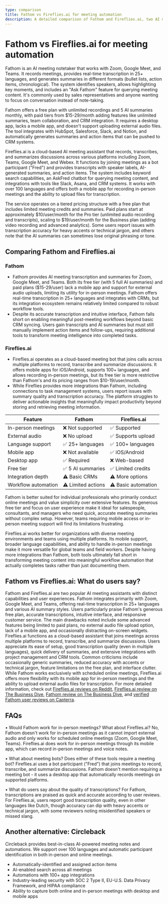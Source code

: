 ```yaml
---
type: comparison
title: Fathom vs Fireflies.ai for meeting automation
description: A detailed comparison of Fathom and Fireflies.ai, two AI meeting assistants, covering their features, pricing, user experiences, and limitations for different use cases.
---
```


# Fathom vs Fireflies.ai for meeting automation

Fathom is an AI meeting notetaker that works with Zoom, Google Meet, and Teams. It records meetings, provides real-time transcription in 25+ languages, and generates summaries in different formats (bullet lists, action items, chronological). The system identifies speakers, allows highlighting key moments, and includes an "Ask Fathom" feature for querying meeting content. It's commonly used by sales representatives and anyone wanting to focus on conversation instead of note-taking.

Fathom offers a free plan with unlimited recordings and 5 AI summaries monthly, with paid tiers from $15-29/month adding features like unlimited summaries, team collaboration, and CRM integration. It requires a desktop app, lacks a mobile app, and doesn't support uploading external audio files. The tool integrates with HubSpot, Salesforce, Slack, and Notion, and automatically generates summaries and action items that can be pushed to CRM systems.

Fireflies.ai is a cloud-based AI meeting assistant that records, transcribes, and summarizes discussions across various platforms including Zoom, Teams, Google Meet, and Webex. It functions by joining meetings as a bot participant ("Fred") and provides transcripts with speaker labels, AI-generated summaries, and action items. The system includes keyword search capabilities, an AskFred chatbot for querying meeting content, and integrations with tools like Slack, Asana, and CRM systems. It works with over 100 languages and offers both a mobile app for recording in-person meetings and the ability to upload files for transcription.

The service operates on a tiered pricing structure with a free plan that includes limited meeting credits and summaries. Paid plans start at approximately $10/user/month for the Pro tier (unlimited audio recording and transcripts), scaling to $19/user/month for the Business plan (adding video recording and advanced analytics). Some users report issues with transcription accuracy for heavy accents or technical jargon, and others note that the AI summaries can sometimes lose original phrasing or tone.

## Comparing Fathom and Fireflies.ai

### Fathom
* Fathom provides AI meeting transcription and summaries for Zoom, Google Meet, and Teams. Both its free tier (with 5 full AI summaries) and paid plans ($15-29/user) lack a mobile app and support for external audio uploads, limiting its utility for in-person meetings. Fathom offers real-time transcription in 25+ languages and integrates with CRMs, but its integration ecosystem remains relatively limited compared to robust workflow tools.
* Despite its accurate transcription and intuitive interface, Fathom falls short on enabling meaningful post-meeting workflows beyond basic CRM syncing. Users gain transcripts and AI summaries but must still manually implement action items and follow-ups, requiring additional tools to transform meeting intelligence into completed tasks.

### Fireflies.ai
* Fireflies.ai operates as a cloud-based meeting bot that joins calls across multiple platforms to record, transcribe and summarize discussions. It offers mobile apps for iOS/Android, supports 100+ languages, and allows recording in-person meetings, but its free tier is more restrictive than Fathom's and its pricing ranges from $10-19/user/month.
* While Fireflies provides more integrations than Fathom, including connections to task management systems, users report issues with summary quality and transcription accuracy. The platform struggles to deliver actionable insights that meaningfully impact productivity beyond storing and retrieving meeting information.

| Feature | Fathom | Fireflies.ai |
|---------|--------|-------------|
| In-person meetings | ❌ Not supported | ✅ Supported |
| External audio | ❌ No upload | ✅ Supports upload |
| Language support | ✅ 25+ languages | ✅ 100+ languages |
| Mobile app | ❌ Not available | ✅ iOS/Android |
| Desktop app | ✅ Required | ❌ Web-based |
| Free tier | ✅ 5 AI summaries | ✅ Limited credits |
| Integration depth | ⚠️ Basic CRMs | ⚠️ More options |
| Workflow automation | ⚠️ Limited actions | ⚠️ Basic automation |

Fathom is better suited for individual professionals who primarily conduct online meetings and value simplicity over extensive features. Its generous free tier and focus on user experience make it ideal for salespeople, consultants, and managers who need quick, accurate meeting summaries without complex setup. However, teams requiring mobile access or in-person meeting support will find its limitations frustrating.

Fireflies.ai works better for organizations with diverse meeting environments and teams using multiple platforms. Its mobile support, broader language capabilities, and ability to handle in-person meetings make it more versatile for global teams and field workers. Despite having more integrations than Fathom, both tools ultimately fall short in transforming meeting content into meaningful workflow automation that actually completes tasks rather than just documenting them.

## Fathom vs Fireflies.ai: What do users say?

Fathom and Fireflies.ai are two popular AI meeting assistants with distinct capabilities and user experiences. Fathom integrates primarily with Zoom, Google Meet, and Teams, offering real-time transcription in 25+ languages and various AI summary styles. Users particularly praise Fathom's generous free plan, accurate transcriptions, intuitive interface, and responsive customer service. The main drawbacks noted include some advanced features being limited to paid plans, no external audio file upload option, lack of a mobile app, and occasionally distracting on-screen widgets. Fireflies.ai functions as a cloud-based assistant that joins meetings across multiple platforms to record, transcribe, and summarize discussions. Users appreciate its ease of setup, good transcription quality (even in multiple languages), quick delivery of summaries, and extensive integrations with project management and CRM tools. Common criticisms include occasionally generic summaries, reduced accuracy with accents or technical jargon, feature limitations on the free plan, and interface clutter. While Fathom works exclusively with scheduled online meetings, Fireflies.ai offers more flexibility with its mobile app for in-person meetings and the ability to upload external audio files for transcription. For more detailed information, check out [Fireflies.ai reviews on Reddit](https://www.reddit.com/r/AIToolTesting/comments/1g55mmv/fireflies_ai_review_the_good_the_bad_and_the/), [Fireflies.ai review on The Business Dive](https://thebusinessdive.com/fireflies-ai-review), [Fathom review on The Business Dive](https://thebusinessdive.com/fathom-review), and [verified Fathom user reviews on Capterra](https://www.capterra.com/p/276054/Fathom/reviews/).

## FAQs 
• Would Fathom work for in-person meetings? What about Fireflies.ai?
No, Fathom doesn't work for in-person meetings as it cannot import external audio and only works for scheduled online meetings (Zoom, Google Meet, Teams). Fireflies.ai does work for in-person meetings through its mobile app, which can record in-person meetings and voice notes.

• What about meeting bots? Does either of these tools require a meeting bot?
Fireflies.ai uses a bot participant ("Fred") that joins meetings to record, transcribe, and summarize discussions. Fathom doesn't mention requiring a meeting bot - it uses a desktop app that automatically records meetings on supported platforms.

• What do users say about the quality of transcriptions?
For Fathom, transcriptions are praised as quick and accurate according to user reviews. For Fireflies.ai, users report good transcription quality, even in other languages like Dutch, though accuracy can dip with heavy accents or technical jargon, with some reviewers noting misidentified speakers or missed slang.

## Another alternative: Circleback
Circleback provides best-in-class AI-powered meeting notes and automations. We support over 100 languages and automatic participant identification in both in-person and online meetings.
* Automatically-identified and assigned action items
* AI-enabled search across all meetings
* Automations with 100+ app integrations
* Industry-leading security with SOC 2 Type II, EU-U.S. Data Privacy Framework, and HIPAA compliance
* Ability to capture both online and in-person meetings with desktop and mobile apps